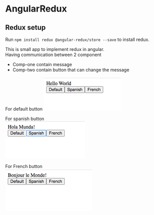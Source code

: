 # AngularRedux

## Redux setup

Run `npm install redux @angular-redux/store --save` to install redux.

This is small app to implement redux in angular.  
Having communication between 2 component  
 - Comp-one contain message
 - Comp-two contain button that can change the message

For default button
![](screenshots/default.png)  
  
For spanish button  
![](screenshots/spanish.png)  
  
 For French button  
![](screenshots/french.png)  